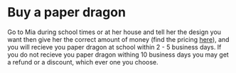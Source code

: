 # Buy a paper dragon

Go to Mia during school times or at her house and tell her the design you want then give her the correct amount of money (find the pricing [here](https://paperdragons.pages.dev/pricing/)), and you will recieve you paper dragon at school within 2 - 5 business days. If you do not recieve you paper dragon withing 10 business days you may get a refund or a discount, which ever one you choose.
